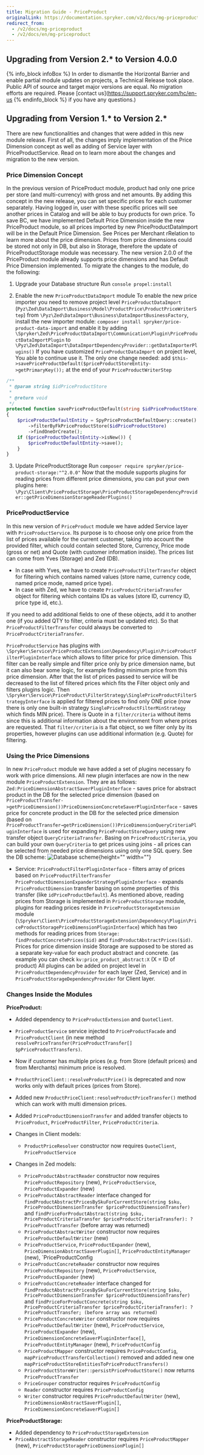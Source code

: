 ```yaml
---
title: Migration Guide - PriceProduct
originalLink: https://documentation.spryker.com/v2/docs/mg-priceproduct
redirect_from:
  - /v2/docs/mg-priceproduct
  - /v2/docs/en/mg-priceproduct
---
```


## Upgrading from Version 2.* to Version 4.0.0
{% info_block infoBox %}
In order to dismantle the Horizontal Barrier and enable partial module updates on projects, a Technical Release took place. Public API of source and target major versions are equal. No migration efforts are required. Please [contact us](https://support.spryker.com/hc/en-us
{% endinfo_block %} if you have any questions.)

## Upgrading from Version 1.* to Version 2.*
There are new functionalities and changes that were added in this new module release. First of all, the changes imply implementation of the Price Dimension concept as well as adding of Service layer with PriceProductService. Read on to learn more about the changes and migration to the new version.

### Price Dimension Concept
In the previous version of PriceProduct module, product had only one price per store (and multi-currency) with gross and net amounts.
By adding this concept in the new release, you can set specific prices for each customer separately. Having logged in, user with these specific prices will see another prices in Catalog and will be able to buy products for own price.
To save BC, we have implemented Default Price Dimension inside the new PriceProduct module, so all prices imported by new PriceProductDataImport will be in the Default Price Dimension. See Prices per Merchant rRelation to learn more about the price dimension.
Prices from price dimensions could be stored not only in DB, but also in Storage, therefore the update of PriceProductStorage module was necessary. The new version 2.0.0 of the PriceProduct module already supports price dimensions and has Default Price Dimension implemented.
To migrate the changes to the module, do the following:

1. Upgrade your Database structure
Run 
`console propel:install`

2. Enable the new `PriceProductDataImport` module
To enable the new price importer you need to remove project level `PriceProductDataImport` (`Pyz\Zed\DataImport\Business\Model\ProductPrice\ProductPriceWriterStep`) from `\Pyz\Zed\DataImport\Business\DataImportBusinessFactory`, install the new importer module:
`composer install spryker/price-product-data-import`
and enable it by adding
`\Spryker\Zed\PriceProductDataImport\Communication\Plugin\PriceProductDataImportPlugin` to `\Pyz\Zed\DataImport\DataImportDependencyProvider::getDataImporterPlugins()`
If you have customized `PriceProductDataImport` on project level, You able to continue use it. The only one change needed:
add `$this->savePriceProductDefault($priceProductStoreEntity->getPrimaryKey());` at the end of your `PriceProductWriterStep`
```php
/**
 * @param string $idPriceProductStore
 *
 * @return void
 */
protected function savePriceProductDefault(string $idPriceProductStore): void
{
    $priceProductDefaultEntity = SpyPriceProductDefaultQuery::create()
        ->filterByFkPriceProductStore($idPriceProductStore)
        ->findOneOrCreate();
    if ($priceProductDefaultEntity->isNew()) {
        $priceProductDefaultEntity->save();
    }
}
```

3. Update PriceProductStorage
Run
`composer require spryker/price-product-storage:"^2.0.0"`
Now that the module supports plugins for reading prices from different price dimensions, you can put your own plugins here: `\Pyz\Client\PriceProductStorage\PriceProductStorageDependencyProvider::getPriceDimensionStorageReaderPlugins()`

### PriceProductService
In this new version of `PriceProduct` module we have added Service layer with `PriceProductService`. Its purpose is to choose only one price from the list of prices available for the current customer, taking into account the provided filter, which could contain selected Store, Currency, Price mode (gross or net) and Quote (with customer information inside).
The prices list can come from Yves (Storage) and Zed (DB).

* In case with Yves, we have to create `PriceProductFilterTransfer` object for filtering which contains named values (store name, currency code, named price mode, named price type).
* In case with Zed, we have to create `PriceProductCriteriaTransfer` object for filtering which contains IDs as values (store ID, currency ID, price type id, etc.).

If you need to add additional fields to one of these objects, add it to another one (if you added QTY to filter, criteria must be updated etc). So that `PriceProductFilterTransfer` could always be converted to `PriceProductCriteriaTransfer`.

`PriceProductService` has plugins with `\Spryker\Service\PriceProductExtension\Dependency\Plugin\PriceProductFilterPluginInterface` which allows to filter price for price dimension. This filter can be really simple and filter price only by price dimension name, but it can also bear some logic, for example finding minimum price from this price dimension.
After that the list of prices passed to service will be decreased to the list of filtered prices which fits the Filter object only and filters plugins logic. Then `\Spryker\Service\PriceProduct\FilterStrategy\SinglePriceProductFilterStrategyInterface` is applied for filtered prices to find only ONE price (now there is only one built-in strategy `SinglePriceProductFilterMinStrategy` which finds MIN price).
There is Quote in a `filter/criteria` without items since this is additional information about the environment from where prices are requested.
That `filter/criteria` is a flat object, so we filter only by its properties, however plugins can use additional information (e.g. Quote) for filtering.

### Using the Price Dimensions
In new `PriceProduct` module we have added a set of plugins necessary fo work with price dimensions. All new plugin interfaces are now in the new module `PriceProductExtension`. They are as follows:
`Zed:PriceDimensionAbstractSaverPluginInterface` - saves price for abstract product in the DB for the selected price dimension (based on `PriceProductTransfer->getPriceDimension())PriceDimensionConcreteSaverPluginInterface` - saves price for concrete product in the DB for the selected price dimension (based on `PriceProductTransfer→getPriceDimension())PriceDimensionQueryCriteriaPluginInterface` is used for expanding `PriceProductStoreQuery` using new transfer object `QueryCriteriaTransfer`. Basing on `PriceProductCriteria`, you can build your own `QueryCriteria` to get prices using joins - all prices can be selected from needed price dimensions using only one SQL query. See the DB scheme:
![Database scheme](https://spryker.s3.eu-central-1.amazonaws.com/docs/Migration+and+Integration/Module+Migration+Guides/Migration+Guide+-+PriceProduct/priece-dimensions-diagram.png){height="" width=""}

* Service:
`PriceProductFilterPluginInterface` - filters array of prices based on `PriceProductFilterTransfer`
`PriceProductDimensionExpanderStrategyPluginInterface` - expands `PriceProductDimension` transfer basing on some properties of this transfer (like `idPriceProductDefault`).
As mentioned above, reading prices from Storage is implemented in `PriceProductStorage` module, plugins for reading prices reside in `PriceProductStorageExtension` module (`\Spryker\Client\PriceProductStorageExtension\Dependency\Plugin\PriceProductStoragePriceDimensionPluginInterface`) which has two methods for reading prices from `Storage: findProductConcretePrices($id)` and `findProductAbstractPrices($id)`. Prices for price dimension inside Storage are supposed to be stored as a separate key-value for each product abstract and concrete. (as example you can check `kv:price_product_abstract:X` (X = ID of product)
All plugins can be added on project level in `PriceProductDependencyProvider` for each layer (Zed, Service) and in `PriceProductStorageDependencyProvider` for Client layer.

### Changes Inside the Modules
**PriceProduct:**

* Added dependency to `PriceProductExtension` and `QuoteClient`.
* `PriceProductService` service injected to `PriceProductFacade` and `PriceProductClient` (in new method `resolvePriceTransfer(PriceProductTransfer[] $pPriceProductTransfers)`.
* Now if customer has multiple prices (e.g. from Store (default prices) and from Merchants) minimum price is resolved.
* `ProductPriceClient::resolveProductPrice()` is deprecated and now works only with default prices (prices from Store).
* Added new `ProductPriceClient:resolveProductPriceTransfer()` method which can work with multi dimension prices.
* Added `PriceProductDimensionTransfer` and added  transfer objects to `PriceProduct`, `PriceProductFilter`, `PriceProductCriteria`.
* Changes in Client models:
    * `ProductPriceResolver` constructor now requires `QuoteClient`, `PriceProductService`

* Changes in Zed models:
    * `PriceProductAbstractReader` constructor now requires `PriceProductRepository` (new), `PriceProductService`, `PriceProductExpander` (new)
    * `PriceProductAbstractReader` interface changed for `findProductAbstractPricesBySkuForCurrentStore(string $sku, PriceProductDimensionTransfer $priceProductDimensionTransfer)` and `findPriceForProductAbstract(string $sku, PriceProductCriteriaTransfer $priceProductCriteriaTransfer): ?PriceProductTransfer` (before array was returned)
    * `PriceProductAbstractWriter` constructor now requires `PriceProductDefaultWriter` (new)
    * `PriceProductService`, `PriceProductExpander` (new), `PriceDimensionAbstractSaverPlugin[]`, `PriceProductEntityManager` (new), `PriceProductConfig
    * `PriceProductConcreteReader` constructor now requires `PriceProductRepository` (new), `PriceProductService`, `PriceProductExpander` (new)
    * `PriceProductConcreteReader` interface changed for `findProductAbstractPricesBySkuForCurrentStore(string $sku, PriceProductDimensionTransfer $priceProductDimensionTransfer)` and `findPriceForProductConcrete(string $sku, PriceProductCriteriaTransfer $priceProductCriteriaTransfer): ?PriceProductTransfer; (before array was returned)`
    * `PriceProductConcreteWriter` constructor now requires `PriceProductDefaultWriter` (new), `PriceProductService`, `PriceProductExpander` (new), `PriceDimensionConcreteSaverPluginInterface[]`, `PriceProductEntityManager` (new), `PriceProductConfig`
    * `PriceProductMapper` constructor requires `PriceProductConfig`, `mapPriceProductTransferCollection()` removed and added new one `mapPriceProductStoreEntitiesToPriceProductTransfers()`
    * `PriceProductStoreWriter::persistPriceProductStore()` now returns `PriceProductTransfer`
    * `PriceGrouper` constructor requires `PriceProductConfig`
    * `Reader` constructor requires `PriceProductConfig`
    * `Writer` constructor requires `PriceProductDefaultWriter` (new), `PriceDimensionAbstractSaverPlugin[]`, `PriceDimensionConcreteSaverPlugin[]`

**PriceProductStorage:**

* Added dependency to `PriceProductStorageExtension`
* `PriceAbstractStorageReader` constructor requires `PriceProductMapper` (new), `PriceProductStoragePriceDimensionPlugin[]`
